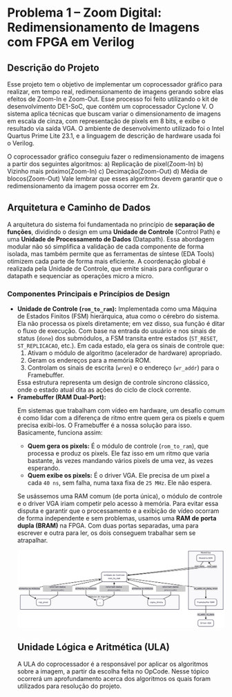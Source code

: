 # Problema 1 – Zoom Digital: Redimensionamento de Imagens com FPGA em Verilog

<h2>Descrição do Projeto</h2>
<p>
Esse projeto tem o objetivo de implementar um coprocessador gráfico para realizar, em tempo real, redimensionamento de imagens gerando sobre elas efeitos de Zoom-In e Zoom-Out. Esse processo foi feito utilizando o kit de desenvolvimento DE1-SoC, que contém um coprocessador Cyclone V. O sistema aplica técnicas que buscam variar o dimensionamento de imagens em escala de cinza, com representação de pixels em 8 bits, e exibe o resultado via saída VGA. O ambiente de desenvolvimento utilizado foi o Intel Quartus Prime Lite 23.1, e a linguagem de descrição de hardware usada foi o Verilog.



O coprocessador gráfico conseguiu fazer o redimensionamento de imagens a partir dos seguintes algoritmos:
a) Replicação de pixel(Zoom-In)
b) Vizinho mais próximo(Zoom-In)
c) Decimação(Zoom-Out)
d) Média de blocos(Zoom-Out)
Vale lembrar que esses algoritmos devem garantir que o redimensionamento da imagem possa ocorrer em 2x.



<h2 id="arquitetura">Arquitetura e Caminho de Dados</h2>

<p>
    A arquitetura do sistema foi fundamentada no princípio de <strong>separação de funções</strong>, dividindo o design em uma <strong>Unidade de Controle</strong> (Control Path) e uma <strong>Unidade de Processamento de Dados</strong> (Datapath). Essa abordagem modular não só simplifica a validação de cada componente de forma isolada, mas também permite que as ferramentas de síntese (EDA Tools) otimizem cada parte de forma mais eficiente. A coordenação global é realizada pela Unidade de Controle, que emite sinais para configurar o datapath e sequenciar as operações micro a micro.
</p>

<h3>Componentes Principais e Princípios de Design</h3>
<ul>
    <li>
        <strong>Unidade de Controle (<code>rom_to_ram</code>):</strong> Implementada como uma Máquina de Estados Finitos (FSM) hierárquica, atua como o cérebro do sistema. Ela não processa os pixels diretamente; em vez disso, sua função é ditar o fluxo de execução. Com base na entrada do usuário e nos sinais de status (<code>done</code>) dos submódulos, a FSM transita entre estados (<code>ST_RESET</code>, <code>ST_REPLICACAO</code>, etc.). Em cada estado, ela gera os sinais de controle que:
        <ol>
            <li>Ativam o módulo de algoritmo (acelerador de hardware) apropriado.</li>
            <li>Geram os endereços para a memória ROM.</li>
            <li>Controlam os sinais de escrita (<code>wren</code>) e o endereço (<code>wr_addr</code>) para o Framebuffer.</li>
        </ol>
        Essa estrutura representa um design de controle síncrono clássico, onde o estado atual dita as ações do ciclo de clock corrente.
    </li>
    <li>
        <strong>Framebuffer (RAM Dual-Port):</strong>
  <p>
    Em sistemas que trabalham com vídeo em hardware, um desafio comum é como lidar com a diferença de ritmo entre quem gera os pixels e quem precisa exibi-los. O Framebuffer é a nossa solução para isso. Basicamente, funciona assim:
  </p>
  <ul>
    <li>
      <strong>Quem gera os pixels:</strong> É o módulo de controle (<code>rom_to_ram</code>), que processa e produz os pixels. Ele faz isso em um ritmo que varia bastante, às vezes mandando vários pixels de uma vez, às vezes esperando.
    </li>
    <li>
      <strong>Quem exibe os pixels:</strong> É o driver VGA. Ele precisa de um pixel a cada <code>40&nbsp;ns</code>, sem falha, numa taxa fixa de <code>25&nbsp;MHz</code>. Ele não espera.
    </li>
  </ul>
  <p>
    Se usássemos uma RAM comum (de porta única), o módulo de controle e o driver VGA iriam competir pelo acesso à memória. Para evitar essa disputa e garantir que o processamento e a exibição de vídeo ocorram de forma independente e sem problemas, usamos uma <strong>RAM de porta dupla (BRAM)</strong> na FPGA. Com duas portas separadas, uma para escrever e outra para ler, os dois conseguem trabalhar sem se atrapalhar.
  </p>
</li>

  ![Diagrama da Arquitetura Geral](diagramas/arquiteturageral.png)



<div>
  <h2 id="ula">Unidade Lógica e Aritmética (ULA)</h2>
  <p>
    A ULA do coprocessador é a responsável por aplicar os algoritmos sobre a imagem, a partir da escolha feita no OpCode. Nesse tópico ocorrerá um aprofundamento acerca dos algoritmos os quais foram utilizados para resolução do projeto. 
  </p>

